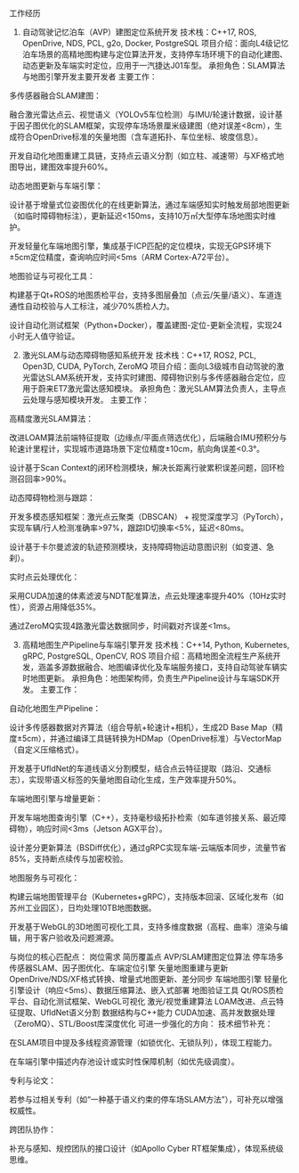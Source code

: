 工作经历
1. 自动驾驶记忆泊车（AVP）建图定位系统开发
技术栈：C++17, ROS, OpenDrive, NDS, PCL, g2o, Docker, PostgreSQL
项目介绍：面向L4级记忆泊车场景的高精地图构建与定位算法开发，支持停车场环境下的自动化建图、动态更新及车端实时定位，应用于一汽捷达J01车型。
承担角色：SLAM算法与地图引擎开发主要开发者
主要工作：

多传感器融合SLAM建图：

融合激光雷达点云、视觉语义（YOLOv5车位检测）与IMU/轮速计数据，设计基于因子图优化的SLAM框架，实现停车场场景厘米级建图（绝对误差<8cm），生成符合OpenDrive标准的矢量地图（含车道拓扑、车位坐标、坡度信息）。

开发自动化地图重建工具链，支持点云语义分割（如立柱、减速带）与XF格式地图导出，建图效率提升60%。

动态地图更新与车端引擎：

设计基于增量式位姿图优化的在线更新算法，通过车端感知实时触发局部地图更新（如临时障碍物标注），更新延迟<150ms，支持10万㎡大型停车场地图实时维护。

开发轻量化车端地图引擎，集成基于ICP匹配的定位模块，实现无GPS环境下±5cm定位精度，查询响应时间<5ms（ARM Cortex-A72平台）。

地图验证与可视化工具：

构建基于Qt+ROS的地图质检平台，支持多图层叠加（点云/矢量/语义）、车道连通性自动校验与人工标注，减少70%质检人力。

设计自动化测试框架（Python+Docker），覆盖建图-定位-更新全流程，实现24小时无人值守验证。

2. 激光SLAM与动态障碍物感知系统开发
技术栈：C++17, ROS2, PCL, Open3D, CUDA, PyTorch, ZeroMQ
项目介绍：面向L3级城市自动驾驶的激光雷达SLAM系统开发，支持实时建图、障碍物识别与多传感器融合定位，应用于蔚来ET7激光雷达感知模块。
承担角色：激光SLAM算法负责人，主导点云处理与感知模块开发。
主要工作：

高精度激光SLAM算法：

改进LOAM算法前端特征提取（边缘点/平面点筛选优化），后端融合IMU预积分与轮速计里程计，实现城市道路场景下定位精度±10cm，航向角误差<0.3°。

设计基于Scan Context的闭环检测模块，解决长距离行驶累积误差问题，回环检测召回率>90%。

动态障碍物检测与跟踪：

开发多模态感知框架：激光点云聚类（DBSCAN） + 视觉深度学习（PyTorch），实现车辆/行人检测准确率>97%，跟踪ID切换率<5%，延迟<80ms。

设计基于卡尔曼滤波的轨迹预测模块，支持障碍物运动意图识别（如变道、急刹）。

实时点云处理优化：

采用CUDA加速的体素滤波与NDT配准算法，点云处理速率提升40%（10Hz实时性），资源占用降低35%。

通过ZeroMQ实现4路激光雷达数据同步，时间戳对齐误差<1ms。

3. 高精地图生产Pipeline与车端引擎开发
技术栈：C++14, Python, Kubernetes, gRPC, PostgreSQL, OpenCV, ROS
项目介绍：高精地图全流程生产系统开发，涵盖多源数据融合、地图编译优化及车端服务接口，支持自动驾驶车辆实时地图更新。
承担角色：地图架构师，负责生产Pipeline设计与车端SDK开发。
主要工作：

自动化地图生产Pipeline：

设计多传感器数据对齐算法（组合导航+轮速计+相机），生成2D Base Map（精度±5cm），并通过编译工具链转换为HDMap（OpenDrive标准）与VectorMap（自定义压缩格式）。

开发基于UfldNet的车道线语义分割模型，结合点云特征提取（路沿、交通标志），实现带语义标签的矢量地图自动化生成，生产效率提升50%。

车端地图引擎与增量更新：

开发车端地图查询引擎（C++），支持毫秒级拓扑检索（如车道邻接关系、最近障碍物），响应时间<3ms（Jetson AGX平台）。

设计差分更新算法（BSDiff优化），通过gRPC实现车端-云端版本同步，流量节省85%，支持断点续传与加密校验。

地图服务与可视化：

构建云端地图管理平台（Kubernetes+gRPC），支持版本回滚、区域化发布（如苏州工业园区），日均处理10TB地图数据。

开发基于WebGL的3D地图可视化工具，支持多维度数据（高程、曲率）渲染与编辑，用于客户验收及问题溯源。

与岗位的核心匹配点：
岗位需求	简历覆盖点
AVP/SLAM建图定位算法	停车场多传感器SLAM、因子图优化、车端定位引擎
矢量地图重建与更新	OpenDrive/NDS/XF格式转换、增量式地图更新、差分同步
车端地图引擎	轻量化引擎设计（响应<5ms）、数据压缩算法、嵌入式部署
地图验证工具	Qt/ROS质检平台、自动化测试框架、WebGL可视化
激光/视觉重建算法	LOAM改进、点云特征提取、UfldNet语义分割
数据结构与C++能力	CUDA加速、高并发数据处理（ZeroMQ）、STL/Boost库深度优化
可进一步强化的方向：
技术细节补充：

在SLAM项目中提及多线程资源管理（如锁优化、无锁队列），体现工程能力。

在车端引擎中描述内存池设计或实时性保障机制（如优先级调度）。

专利与论文：

若参与过相关专利（如“一种基于语义约束的停车场SLAM方法”），可补充以增强权威性。

跨团队协作：

补充与感知、规控团队的接口设计（如Apollo Cyber RT框架集成），体现系统级思维。